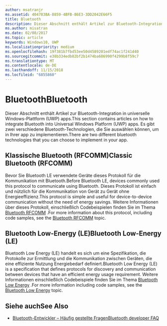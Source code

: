 ```yaml
---
author: msatranjr
ms.assetid: 404783BA-8859-4BFB-86E3-3DD2042E66F5
title: Bluetooth
description: Dieser Abschnitt enthält Artikel zur Bluetooth-Integration in UWP-Apps (Universelle Windows-Plattform). Dies umfasst u. a. die Verwendung von RFCOMM-, GATT- und LE (Low Energy)-Ankündigungen.
ms.author: misatran
ms.date: 02/08/2017
ms.topic: article
keywords: Windows10, UWP
ms.localizationpriority: medium
ms.openlocfilehash: 19f381b7fbd53ee50d4589201edf74ac1f241d40
ms.sourcegitcommit: e38b334edb82bf2b1474ba686990f4299b8f59c7
ms.translationtype: MT
ms.contentlocale: de-DE
ms.lasthandoff: 11/15/2018
ms.locfileid: "6855860"
---
```

# <a name="bluetooth"></a><span data-ttu-id="049a7-104">Bluetooth</span><span class="sxs-lookup"><span data-stu-id="049a7-104">Bluetooth</span></span>
<span data-ttu-id="049a7-105">Dieser Abschnitt enthält Artikel zur Bluetooth-Integration in universelle Windows-Plattform (UWP) apps.</span><span class="sxs-lookup"><span data-stu-id="049a7-105">This section contains articles on how to integrate Bluetooth into Universal Windows Platform (UWP) apps.</span></span> <span data-ttu-id="049a7-106">Es gibt zwei verschiedene Bluetooth-Technologien, die Sie auswählen können, um in Ihrer app zu implementieren.</span><span class="sxs-lookup"><span data-stu-id="049a7-106">There are two different bluetooth technologies that you can choose to implement in your app.</span></span>

## <a name="classic-bluetooth-rfcomm"></a><span data-ttu-id="049a7-107">Klassische Bluetooth (RFCOMM)</span><span class="sxs-lookup"><span data-stu-id="049a7-107">Classic Bluetooth (RFCOMM)</span></span>
<span data-ttu-id="049a7-108">Bevor Sie Bluetooth LE verwendete Geräte dieses Protokoll für die Kommunikation mit Bluetooth.</span><span class="sxs-lookup"><span data-stu-id="049a7-108">Before Bluetooth LE, devices commonly used this protocol to communicate using Bluetooth.</span></span> <span data-ttu-id="049a7-109">Dieses Protokoll ist einfach und nützlich für die Kommunikation von Gerät zu Gerät ohne Energieeffizienz.</span><span class="sxs-lookup"><span data-stu-id="049a7-109">This protocol is simple and useful for device-to-device communication without the need of energy savings.</span></span> <span data-ttu-id="049a7-110">Weitere Informationen über dieses Protokoll, einschließlich Codebeispielen finden Sie im Thema [Bluetooth RFCOMM](send-or-receive-files-with-rfcomm.md) .</span><span class="sxs-lookup"><span data-stu-id="049a7-110">For more information about this protocol, including code samples, see the [Bluetooth RFCOMM](send-or-receive-files-with-rfcomm.md) topic.</span></span>

## <a name="bluetooth-low-energy-le"></a><span data-ttu-id="049a7-111">Bluetooth Low-Energy (LE)</span><span class="sxs-lookup"><span data-stu-id="049a7-111">Bluetooth Low-Energy (LE)</span></span>
<span data-ttu-id="049a7-112">Bluetooth Low Energy (LE) handelt es sich um eine Spezifikation, die Protokolle zur Ermittlung und die Kommunikation zwischen Geräten, die eine effiziente Nutzung Energiebedarf definiert.</span><span class="sxs-lookup"><span data-stu-id="049a7-112">Bluetooth Low Energy (LE) is a specification that defines protocols for discovery and communication between devices that have an efficient energy usage requirement.</span></span> <span data-ttu-id="049a7-113">Weitere Informationen einschließlich Codebeispiele finden Sie im Thema [Bluetooth Low Energy](bluetooth-low-energy-overview.md) .</span><span class="sxs-lookup"><span data-stu-id="049a7-113">For more information including code samples, see the [Bluetooth Low Energy](bluetooth-low-energy-overview.md) topic.</span></span>

## <a name="see-also"></a><span data-ttu-id="049a7-114">Siehe auch</span><span class="sxs-lookup"><span data-stu-id="049a7-114">See Also</span></span>
- [<span data-ttu-id="049a7-115">Bluetooth-Entwickler – Häufig gestellte Fragen</span><span class="sxs-lookup"><span data-stu-id="049a7-115">Bluetooth developer FAQ</span></span>](bluetooth-dev-faq.md)